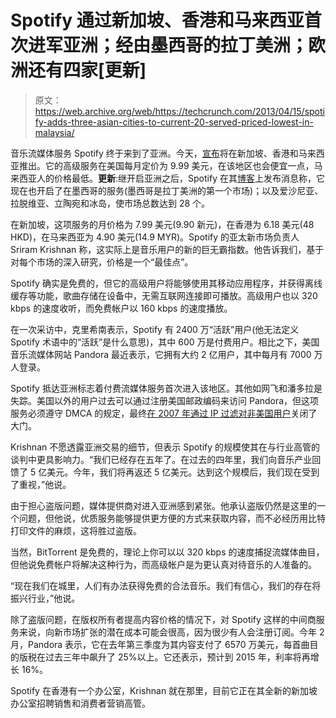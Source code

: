 # Spotify 通过新加坡、香港和马来西亚首次进军亚洲；经由墨西哥的拉丁美洲；欧洲还有四家[更新]

> 原文：<https://web.archive.org/web/https://techcrunch.com/2013/04/15/spotify-adds-three-asian-cities-to-current-20-served-priced-lowest-in-malaysia/>

音乐流媒体服务 Spotify 终于来到了亚洲。今天，[宣布](https://web.archive.org/web/20230206092921/https://www.spotify.com/us/blog/archives/2013/04/16/hola-helo-tere-sveiki-selamat-datang-nihao/)将在新加坡、香港和马来西亚推出。它的高级服务在美国每月定价为 9.99 美元，在该地区也会便宜一点，马来西亚人的价格最低。**更新**:继开启亚洲之后，Spotify 在其[博客](https://web.archive.org/web/20230206092921/https://www.spotify.com/us/blog/archives/2013/04/16/hola-helo-tere-sveiki-selamat-datang-nihao/)上发布消息称，它现在也开启了在墨西哥的服务(墨西哥是拉丁美洲的第一个市场)；以及爱沙尼亚、拉脱维亚、立陶宛和冰岛，使市场总数达到 28 个。

在新加坡，这项服务的月价格为 7.99 美元(9.90 新元)，在香港为 6.18 美元(48 HKD)，在马来西亚为 4.90 美元(14.9 MYR)。Spotify 的亚太新市场负责人 Sriram Krishnan 称，这实际上是音乐用户的新的巨无霸指数。他告诉我们，基于对每个市场的深入研究，价格是一个“最佳点”。

Spotify 确实是免费的，但它的高级用户将能够使用其移动应用程序，并获得离线缓存等功能，歌曲存储在设备中，无需互联网连接即可播放。高级用户也以 320 kbps 的速度收听，而免费帐户以 160 kbps 的速度播放。

在一次采访中，克里希南表示，Spotify 有 2400 万“活跃”用户(他无法定义 Spotify 术语中的“活跃”是什么意思)，其中 600 万是付费用户。相比之下，美国音乐流媒体网站 Pandora 最近表示，它拥有大约 2 亿用户，其中每月有 7000 万人登录。

Spotify 抵达亚洲标志着付费流媒体服务首次进入该地区。其他如网飞和潘多拉是失踪。美国以外的用户过去可以通过注册美国邮政编码来访问 Pandora，但这项服务必须遵守 DMCA 的规定，最终[在 2007 年通过 IP 过滤对非美国用户](https://web.archive.org/web/20230206092921/https://techcrunch.com/2007/05/02/pandora-to-shut-out-non-us-users-thursday-evening/)关闭了大门。

Krishnan 不愿透露亚洲交易的细节，但表示 Spotify 的规模使其在与行业高管的谈判中更具影响力。“我们已经存在五年了。在过去的四年里，我们向音乐产业回馈了 5 亿美元。今年，我们将再返还 5 亿美元。达到这个规模后，我们现在受到了重视，”他说。

由于担心盗版问题，媒体提供商对进入亚洲感到紧张。他承认盗版仍然是这里的一个问题，但他说，优质服务能够提供更方便的方式来获取内容，而不必经历用比特打印文件的麻烦，这将胜过盗版。

当然，BitTorrent 是免费的，理论上你可以以 320 kbps 的速度捕捉流媒体曲目，但他说免费帐户将解决这种行为，而高级帐户是为更认真对待音乐的人准备的。

“现在我们在城里，人们有办法获得免费的合法音乐。我们有信心，我们的存在将振兴行业，”他说。

除了盗版问题，在版权所有者提高内容价格的情况下，对 Spotify 这样的中间商服务来说，向新市场扩张的潜在成本可能会很高，因为很少有人会注册订阅。今年 2 月，Pandora 表示，它在去年第三季度为其内容支付了 6570 万美元，每首曲目的版税在过去三年中飙升了 25%以上。它还表示，预计到 2015 年，利率将再增长 16%。

Spotify 在香港有一个办公室，Krishnan 就在那里，目前它正在其全新的新加坡办公室招聘销售和消费者营销高管。